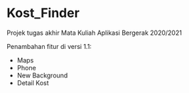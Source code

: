 # Kost_Finder
Projek tugas akhir Mata Kuliah Aplikasi Bergerak 2020/2021


Penambahan fitur di versi 1.1:

- Maps
- Phone
- New Background
- Detail Kost
